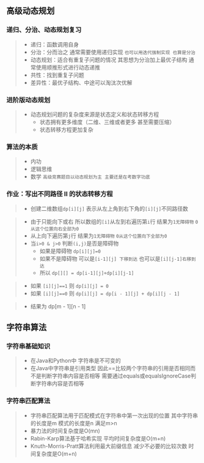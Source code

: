 ## 高级动态规划
### 递归、分治、动态规划复习
> - 递归：函数调用自身
> - 分治：分而治之 通常需要使用递归实现 `也可以用迭代强制实现 也算是分治`
> - 动态规划：适合有重复子问题的情况 其思想为分治加上最优子结构 通常使用顺推形式进行动态递推
> - 共性：找到重复子问题
> - 差异性：最优子结构、中途可以淘汰次优解

### 进阶版动态规划
> - 动态规划问题的复杂度来源是状态定义和状态转移方程
>   - 状态拥有更多维度（二维、三维或者更多 甚至需要压缩）
>   - 状态转移方程更加复杂

### 算法的本质
> - 内功
> - 逻辑思维
> - 数学 `高级竞赛题目以动态规划为主 主要还是在考数字功底`

### 作业：写出不同路径 II 的状态转移方程
> - 创建二维数组`dp[i][j]` 表示从左上角到右下角的`[i][j]`不同路径数

> - 由于只能向下或右 所以数组的`[i]`从左到右遍历第`i`行 结果为`1无障碍物` `0从这个位置向右全部为0`
> - 从上向下遍历第`j`行 结果为`1无障碍物` `0从这个位置向下全部为0`
> - 当`i>0 & j>0` 判断`(i,j)`是否是障碍物
>   - 如果是障碍物 `dp[i][j]=0`
>   - 如果不是障碍物 可以是`[i-1][j] 下移到达` 也可以是`[i][j-1]右移到达` 
>   - 所以 `dp[][] = dp[i-1][j]+dp[i][j-1]`

> - 如果 `[i][j]==1` 则 `dp[i][j] = 0`
> - 如果 `[i][j]==0` 则 `dp[i][j] = dp[i - 1][j] + dp[i][j - 1]`

> - 结果为 dp[m - 1][n - 1]

## 字符串算法

### 字符串基础知识
> - 在Java和Python中 字符串是不可变的
> - 在Java中字符串是引用类型 因此==比较两个字符串的引用是否相同而不是判断字符串内容是否相等 需要通过equals或equalsIgnoreCase判断字符串内容是否相等

### 字符串匹配算法
> - 字符串匹配算法用于匹配模式在字符串中第一次出现的位置 其中字符串的长度是m 模式的长度是n 满足m>n
> - 暴力法的时间复杂度是O(mn)
> - Rabin-Karp算法基于哈希实现 平均时间复杂度是O(m+n)
> - Knuth-Morris-Pratt算法利用最大前缀信息 减少不必要的比较次数 时间复杂度是O(m+n)